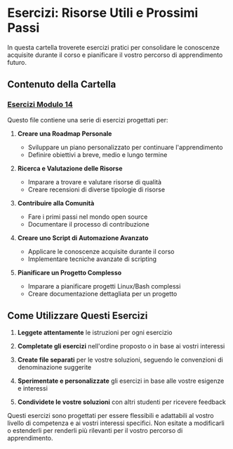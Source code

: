 # Esercizi: Risorse Utili e Prossimi Passi

In questa cartella troverete esercizi pratici per consolidare le conoscenze acquisite durante il corso e pianificare il vostro percorso di apprendimento futuro.

## Contenuto della Cartella

### [Esercizi Modulo 14](./esercizi_modulo_14.md)

Questo file contiene una serie di esercizi progettati per:

1. **Creare una Roadmap Personale**
   - Sviluppare un piano personalizzato per continuare l'apprendimento
   - Definire obiettivi a breve, medio e lungo termine

2. **Ricerca e Valutazione delle Risorse**
   - Imparare a trovare e valutare risorse di qualità
   - Creare recensioni di diverse tipologie di risorse

3. **Contribuire alla Comunità**
   - Fare i primi passi nel mondo open source
   - Documentare il processo di contribuzione

4. **Creare uno Script di Automazione Avanzato**
   - Applicare le conoscenze acquisite durante il corso
   - Implementare tecniche avanzate di scripting

5. **Pianificare un Progetto Complesso**
   - Imparare a pianificare progetti Linux/Bash complessi
   - Creare documentazione dettagliata per un progetto

## Come Utilizzare Questi Esercizi

1. **Leggete attentamente** le istruzioni per ogni esercizio

2. **Completate gli esercizi** nell'ordine proposto o in base ai vostri interessi

3. **Create file separati** per le vostre soluzioni, seguendo le convenzioni di denominazione suggerite

4. **Sperimentate e personalizzate** gli esercizi in base alle vostre esigenze e interessi

5. **Condividete le vostre soluzioni** con altri studenti per ricevere feedback

Questi esercizi sono progettati per essere flessibili e adattabili al vostro livello di competenza e ai vostri interessi specifici. Non esitate a modificarli o estenderli per renderli più rilevanti per il vostro percorso di apprendimento.